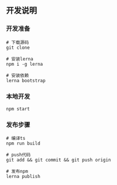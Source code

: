 ## 开发说明

### 开发准备

```shell
# 下载源码
git clone

# 安装lerna
npm i -g lerna

# 安装依赖
lerna bootstrap
```

### 本地开发

```shell
npm start
```

### 发布步骤

```shell
# 编译ts
npm run build

# push代码
git add && git commit && git push origin

# 发布npm
lerna publish
```
